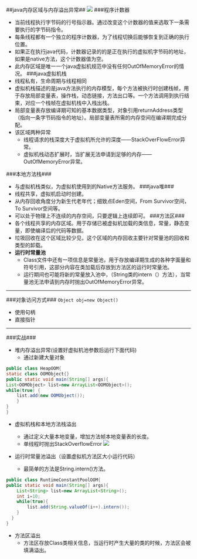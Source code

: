 ##java内存区域与内存溢出异常##
![](http://www.myexception.cn/img/2013/12/27/11283661.jpg)
###程序计数器
* 当前线程执行字节码的行号指示器。通过改变这个计数器的值来选取下一条需要执行的字节码指令。
* 每条线程都有一个独立的程序计数器，为了线程切换后能够恢复到正确的执行位置。
* 如果正在执行java代码，计数器记录的的是正在执行的虚拟机字节码的地址，如果是native方法，这个计数器值为空。
* 此内存区域是唯一一个java虚拟机规范中没有任何OutOfMemoryError的情况。
###java虚拟机栈
* 线程私有，生命周期与线程相同
* 虚拟机栈描述的是java方法执行的内存模型，每个方法被执行时创建栈帧，用于存放局部变量表，操作栈，动态链接，方法出口等。一个方法调用到执行结束，对应一个栈帧在虚拟机栈中入栈出栈。
* 局部变量表存放编译期可知的基本数据类型，对象引用returnAddress类型（指向一条字节码指令的地址）。局部变量表所需的内存空间在编译期完成分配。
* 该区域两种异常
	* 线程请求的栈深度大于虚拟机所允许的深度——StackOverFlowError异常。
	* 虚拟机栈动态扩展时，当扩展无法申请到足够的内存——OutOfMemoryError异常。
	
###本地方法栈###
* 与虚拟机栈类似，为虚拟机使用到的Native方法服务。
###java堆###
* 线程共享，虚拟机启动时创建。 
* 从内存回收角度分为新生代老年代；细致点Eden空间，From Survivor空间，To Survivor空间等。
* 可以处于物理上不连续的内存空间，只要逻辑上连续即可。
###方法区###
* 各个线程共享的内存区域。用于存储已被虚拟机加载的类信息，常量，静态变量，即使编译后的代码等数据。
* 垃圾回收在这个区域比较少见，这个区域的内存回收主要针对常量池的回收和类型的卸载。
* **运行时常量池**
	* Class文件中还有一项信息是常量池，用于存放编译期生成的各种字面量和符号引用，这部分内容在类加载后存放到方法区的运行时常量池。
	* 运行期间也可能将新的常量放入池中，（String类的intern（）方法），当常量池无法申请到内存时抛出OutOfMemoryError异常。
***
###对象访问方式###
    `Object obj=new Object()`
* 使用句柄
* 直接指针
***
###实战###
* 堆内存溢出异常(设置好虚拟机池参数后运行下面代码)
	* 通过新建大量对象
 
```java
public class HeapOOM{
static class OOMObject{}
public static void main(String[] args){
List<OOMObject> list=new ArrayList<OOMObject>();
while(true) {
    list.add(new OOMObject());
    }
}    
}

```

* 虚拟机栈和本地方法栈溢出

	* 通过定义大量本地变量，增加方法帧本地变量表的长度。
	* 单线程时抛出StackOverflowError
	![](http://i.imgur.com/l2c3gIY.png)

* 运行时常量池溢出（设置虚拟机方法区大小运行代码）
	* 最简单的方法是String.intern()方法。
```java
public class RuntimeConstantPoolOOM{
public static void main(String[] args){
	List<String> list=new ArrayList<String>();
	int i=10;
	while(true){
		list.add(String.valueOf(i++).intern());
	}
  }
}
```
* 方法区溢出
  * 方法区存放Class类相关信息，当运行时产生大量的类的时候，方法区会被填满溢出。
